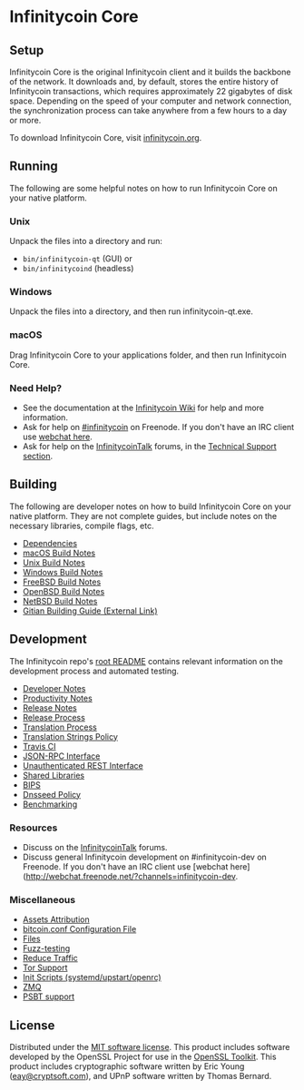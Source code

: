 Infinitycoin Core
=============

Setup
---------------------
Infinitycoin Core is the original Infinitycoin client and it builds the backbone of the network. It downloads and, by default, stores the entire history of Infinitycoin transactions, which requires approximately 22 gigabytes of disk space. Depending on the speed of your computer and network connection, the synchronization process can take anywhere from a few hours to a day or more.

To download Infinitycoin Core, visit [infinitycoin.org](https://infinitycoin.org/).

Running
---------------------
The following are some helpful notes on how to run Infinitycoin Core on your native platform.

### Unix

Unpack the files into a directory and run:

- `bin/infinitycoin-qt` (GUI) or
- `bin/infinitycoind` (headless)

### Windows

Unpack the files into a directory, and then run infinitycoin-qt.exe.

### macOS

Drag Infinitycoin Core to your applications folder, and then run Infinitycoin Core.

### Need Help?

* See the documentation at the [Infinitycoin Wiki](https://infinitycoin.info/)
for help and more information.
* Ask for help on [#infinitycoin](http://webchat.freenode.net?channels=infinitycoin) on Freenode. If you don't have an IRC client use [webchat here](http://webchat.freenode.net?channels=infinitycoin).
* Ask for help on the [InfinitycoinTalk](https://infinitycointalk.io/) forums, in the [Technical Support section](https://infinitycointalk.io/c/technical-support).

Building
---------------------
The following are developer notes on how to build Infinitycoin Core on your native platform. They are not complete guides, but include notes on the necessary libraries, compile flags, etc.

- [Dependencies](dependencies.md)
- [macOS Build Notes](build-osx.md)
- [Unix Build Notes](build-unix.md)
- [Windows Build Notes](build-windows.md)
- [FreeBSD Build Notes](build-freebsd.md)
- [OpenBSD Build Notes](build-openbsd.md)
- [NetBSD Build Notes](build-netbsd.md)
- [Gitian Building Guide (External Link)](https://github.com/bitcoin-core/docs/blob/master/gitian-building.md)

Development
---------------------
The Infinitycoin repo's [root README](/README.md) contains relevant information on the development process and automated testing.

- [Developer Notes](developer-notes.md)
- [Productivity Notes](productivity.md)
- [Release Notes](release-notes.md)
- [Release Process](release-process.md)
- [Translation Process](translation_process.md)
- [Translation Strings Policy](translation_strings_policy.md)
- [Travis CI](travis-ci.md)
- [JSON-RPC Interface](JSON-RPC-interface.md)
- [Unauthenticated REST Interface](REST-interface.md)
- [Shared Libraries](shared-libraries.md)
- [BIPS](bips.md)
- [Dnsseed Policy](dnsseed-policy.md)
- [Benchmarking](benchmarking.md)

### Resources
* Discuss on the [InfinitycoinTalk](https://infinitycointalk.io/) forums.
* Discuss general Infinitycoin development on #infinitycoin-dev on Freenode. If you don't have an IRC client use [webchat here](http://webchat.freenode.net/?channels=infinitycoin-dev.

### Miscellaneous
- [Assets Attribution](assets-attribution.md)
- [bitcoin.conf Configuration File](bitcoin-conf.md)
- [Files](files.md)
- [Fuzz-testing](fuzzing.md)
- [Reduce Traffic](reduce-traffic.md)
- [Tor Support](tor.md)
- [Init Scripts (systemd/upstart/openrc)](init.md)
- [ZMQ](zmq.md)
- [PSBT support](psbt.md)

License
---------------------
Distributed under the [MIT software license](/COPYING).
This product includes software developed by the OpenSSL Project for use in the [OpenSSL Toolkit](https://www.openssl.org/). This product includes
cryptographic software written by Eric Young ([eay@cryptsoft.com](mailto:eay@cryptsoft.com)), and UPnP software written by Thomas Bernard.
